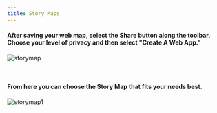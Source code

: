 ```yaml
---
title: Story Maps
---
```


#### After saving your web map, select the Share button along the toolbar. Choose your level of privacy and then select "Create A Web App."
![storymap](/arcgis-online/img/storymap_1.jpg)

<br>

#### From here you can choose the Story Map that fits your needs best. 
![storymap1](/arcgis-online/img/storymap_2.jpg)
